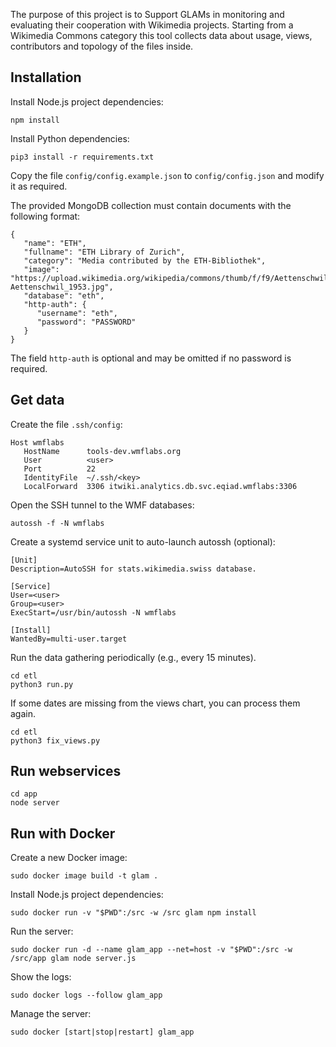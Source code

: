 The purpose of this project is to Support GLAMs in monitoring and evaluating
their cooperation with Wikimedia projects. Starting from a Wikimedia Commons
category this tool collects data about usage, views, contributors and topology
of the files inside.

## Installation

Install Node.js project dependencies:

```
npm install
```

Install Python dependencies:

```
pip3 install -r requirements.txt
```

Copy the file `config/config.example.json` to `config/config.json` and modify it as required.

The provided MongoDB collection must contain documents with the following format:

```
{
   "name": "ETH",
   "fullname": "ETH Library of Zurich",
   "category": "Media contributed by the ETH-Bibliothek",
   "image": "https://upload.wikimedia.org/wikipedia/commons/thumb/f/f9/Aettenschwil_1953.jpg/640px-Aettenschwil_1953.jpg",
   "database": "eth",
   "http-auth": {
      "username": "eth",
      "password": "PASSWORD"
   }
}
```

The field `http-auth` is optional and may be omitted if no password is required.

## Get data

Create the file `.ssh/config`:

```
Host wmflabs
   HostName      tools-dev.wmflabs.org
   User          <user>
   Port          22
   IdentityFile  ~/.ssh/<key>
   LocalForward  3306 itwiki.analytics.db.svc.eqiad.wmflabs:3306
```

Open the SSH tunnel to the WMF databases:

```
autossh -f -N wmflabs
```

Create a systemd service unit to auto-launch autossh (optional):

```
[Unit]
Description=AutoSSH for stats.wikimedia.swiss database.
 
[Service]
User=<user>
Group=<user>
ExecStart=/usr/bin/autossh -N wmflabs
 
[Install]
WantedBy=multi-user.target
```

Run the data gathering periodically (e.g., every 15 minutes).

```
cd etl
python3 run.py
```

If some dates are missing from the views chart, you can process them again.

```
cd etl
python3 fix_views.py
```

## Run webservices

```
cd app
node server
```

## Run with Docker

Create a new Docker image:

```
sudo docker image build -t glam .
```

Install Node.js project dependencies:

```
sudo docker run -v "$PWD":/src -w /src glam npm install
```

Run the server:

```
sudo docker run -d --name glam_app --net=host -v "$PWD":/src -w /src/app glam node server.js
```

Show the logs:

```
sudo docker logs --follow glam_app
```

Manage the server:

```
sudo docker [start|stop|restart] glam_app
```
